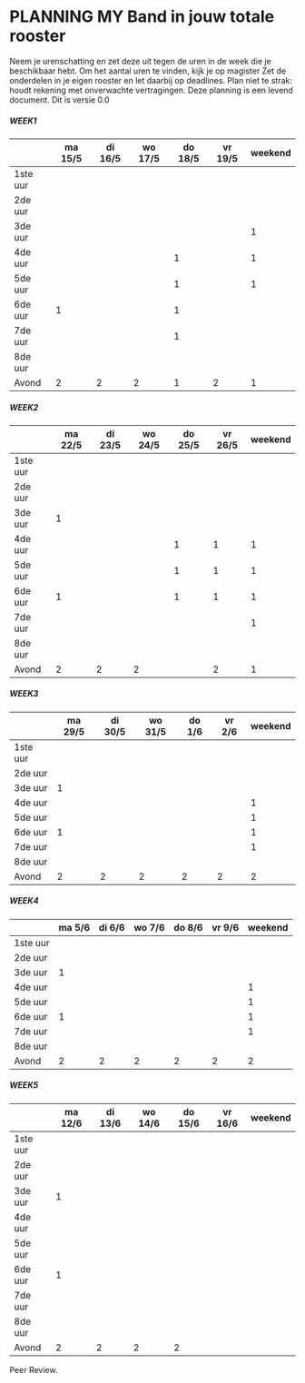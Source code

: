 # PLANNING MY Band in jouw totale rooster
Neem je urenschatting en zet deze uit tegen de uren in de week die je beschikbaar hebt. Om het aantal uren te vinden, kijk je op magister
Zet de onderdelen in je eigen rooster en let daarbij op deadlines. Plan niet te strak: houdt rekening met onverwachte vertragingen.
Deze planning is een levend document.
Dit is versie 0.0

##### WEEK1
|         | ma 15/5 | di 16/5 | wo 17/5 | do 18/5 | vr 19/5 | weekend |
| ------ |------ | ---- | ------ |---- |------ |---- | 
| 1ste uur |     |      |        |     |       |     |
| 2de uur |      |      |        |     |       |     |
| 3de uur |      |      |        |     |       | 1   |
| 4de uur |      |      |        | 1   |       | 1   |
| 5de uur |      |      |        | 1   |       | 1   |
| 6de uur |1     |      |        | 1   |       |     |
| 7de uur |      |      |        | 1   |       |     |
| 8de uur |      |      |        |     |       |     |
| Avond   |2     |2     | 2      |1    |2      |1    |

##### WEEK2
|         | ma 22/5 | di 23/5 | wo 24/5 | do 25/5 | vr 26/5 | weekend |
| ------ |------ | ---- | ------ |---- |------ |---- | 
| 1ste uur |     |      |        |     |       |     |
| 2de uur |      |      |        |     |       |     |
| 3de uur |  1   |      |        |     |       |     |
| 4de uur |      |      |        |  1   |   1  | 1    |
| 5de uur |      |      |        |  1   |  1   | 1    |
| 6de uur |   1  |      |        |  1   |  1   | 1    |
| 7de uur |      |      |        |     |       |  1   |
| 8de uur |      |      |        |     |       |     |
| Avond   |  2   |   2   |  2     |    |  2    |  1  |

##### WEEK3
|         | ma 29/5 | di 30/5 | wo 31/5 | do 1/6 | vr 2/6 | weekend |
| ------ |------ | ---- | ------ |---- |------ |---- | 
| 1ste uur |      |      |        |     |       |     |
| 2de uur |      |      |        |     |       |     |
| 3de uur |    1 |      |        |     |       |     |
| 4de uur |      |      |        |     |       |  1   |
| 5de uur |      |      |        |     |       |  1   |
| 6de uur |   1  |      |        |     |       |  1   |
| 7de uur |      |      |        |     |       |  1   |
| 8de uur |      |      |        |     |       |     |
| Avond   |  2   |    2 |   2    |  2  |    2  | 2   |

##### WEEK4
|         | ma 5/6 | di 6/6 | wo 7/6 | do 8/6 | vr 9/6 | weekend |
| ------ |------ | ---- | ------ |---- |------ |---- | 
| 1ste uur |      |      |        |     |       |     |
| 2de uur |      |      |        |     |       |     |
| 3de uur |   1  |      |        |     |       |     |
| 4de uur |      |      |        |     |       |  1   |
| 5de uur |      |      |        |     |       |  1   |
| 6de uur |   1  |      |        |     |       |  1   |
| 7de uur |      |      |        |     |       |  1   |
| 8de uur |      |      |        |     |       |     |
| Avond   |  2   |    2 |   2    |  2  |    2  | 2   |

##### WEEK5
|         | ma 12/6 | di 13/6 | wo 14/6 | do 15/6 | vr 16/6 | weekend |
| ------ |------ | ---- | ------ |---- |------ |---- | 
| 1ste uur |      |      |        |     |       |     |
| 2de uur |      |      |        |     |       |     |
| 3de uur |  1   |      |        |     |       |     |
| 4de uur |      |      |        |     |       |     |
| 5de uur |      |      |        |     |       |     |
| 6de uur |   1  |      |        |     |       |     |
| 7de uur |      |      |        |     |       |     |
| 8de uur |      |      |        |     |       |     |
| Avond   |  2   |    2 |   2    |  2  |      |    |

Peer Review.
